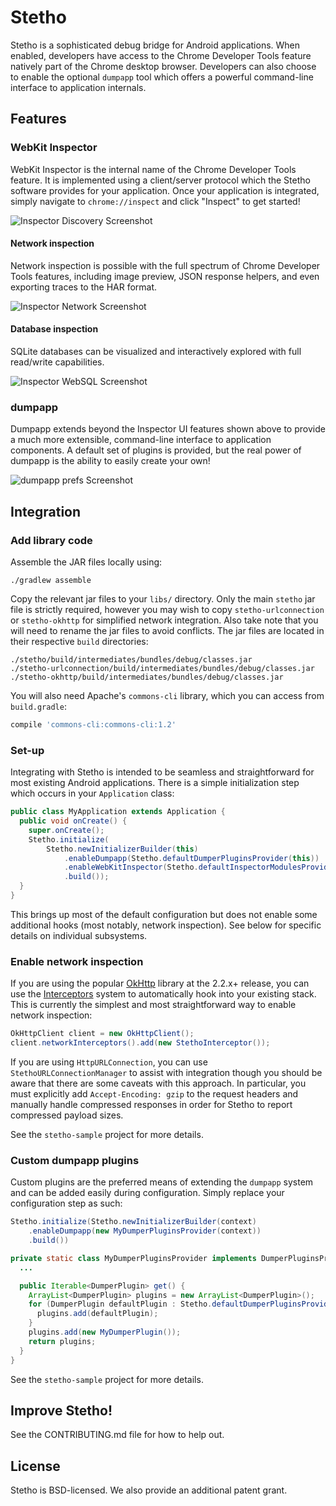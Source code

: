 # Stetho
Stetho is a sophisticated debug bridge for Android applications. When enabled,
developers have access to the Chrome Developer Tools feature natively part of
the Chrome desktop browser. Developers can also choose to enable the optional
`dumpapp` tool which offers a powerful command-line interface to application
internals.

## Features

### WebKit Inspector
WebKit Inspector is the internal name of the Chrome Developer Tools feature.
It is implemented using a client/server protocol which the Stetho software
provides for your application.  Once your application is integrated, simply
navigate to `chrome://inspect` and click "Inspect" to get started!

![Inspector Discovery Screenshot](https://github.com/facebook/stetho/raw/master/docs/images/inspector-discovery.png)

#### Network inspection
Network inspection is possible with the full spectrum of Chrome Developer Tools features, including image preview, JSON response helpers, and even exporting traces to the HAR format.

![Inspector Network Screenshot](https://github.com/facebook/stetho/raw/master/docs/images/inspector-network.png)

#### Database inspection
SQLite databases can be visualized and interactively explored with full read/write capabilities.

![Inspector WebSQL Screenshot](https://github.com/facebook/stetho/raw/master/docs/images/inspector-sqlite.png)

### dumpapp
Dumpapp extends beyond the Inspector UI features shown above to provide a much
more extensible, command-line interface to application components.  A default
set of plugins is provided, but the real power of dumpapp is the ability to
easily create your own!

![dumpapp prefs Screenshot](https://github.com/facebook/stetho/raw/master/docs/images/dumpapp-prefs.png)

## Integration

### Add library code
Assemble the JAR files locally using:

```shell
./gradlew assemble
```

Copy the relevant jar files to your `libs/` directory.  Only the main `stetho`
jar file is strictly required, however you may wish to copy
`stetho-urlconnection` or `stetho-okhttp` for simplified network integration.
Also take note that you will need to rename the jar files to avoid conflicts.
The jar files are located in their respective `build` directories:

```shell
./stetho/build/intermediates/bundles/debug/classes.jar
./stetho-urlconnection/build/intermediates/bundles/debug/classes.jar
./stetho-okhttp/build/intermediates/bundles/debug/classes.jar
```

You will also need Apache's `commons-cli` library, which you can access from
`build.gradle`:

```groovy
compile 'commons-cli:commons-cli:1.2'
```

### Set-up
Integrating with Stetho is intended to be seamless and straightforward for
most existing Android applications.  There is a simple initialization step
which occurs in your `Application` class:

```java
public class MyApplication extends Application {
  public void onCreate() {
    super.onCreate();
    Stetho.initialize(
        Stetho.newInitializerBuilder(this)
            .enableDumpapp(Stetho.defaultDumperPluginsProvider(this))
            .enableWebKitInspector(Stetho.defaultInspectorModulesProvider(this))
            .build());
  }
}
```

This brings up most of the default configuration but does not enable some
additional hooks (most notably, network inspection).  See below for specific
details on individual subsystems.

### Enable network inspection
If you are using the popular [OkHttp](http://https://github.com/square/okio)
library at the 2.2.x+ release, you can use the
[Interceptors](https://github.com/square/okhttp/wiki/Interceptors) system to
automatically hook into your existing stack.  This is currently the simplest
and most straightforward way to enable network inspection:

```java
OkHttpClient client = new OkHttpClient();
client.networkInterceptors().add(new StethoInterceptor());
```

If you are using `HttpURLConnection`, you can use `StethoURLConnectionManager`
to assist with integration though you should be aware that there are some
caveats with this approach.  In particular, you must explicitly add
`Accept-Encoding: gzip` to the request headers and manually handle compressed
responses in order for Stetho to report compressed payload sizes.

See the `stetho-sample` project for more details.

### Custom dumpapp plugins
Custom plugins are the preferred means of extending the `dumpapp` system and
can be added easily during configuration.  Simply replace your configuration
step as such:

```java
Stetho.initialize(Stetho.newInitializerBuilder(context)
    .enableDumpapp(new MyDumperPluginsProvider(context))
    .build())

private static class MyDumperPluginsProvider implements DumperPluginsProvider {
  ...

  public Iterable<DumperPlugin> get() {
    ArrayList<DumperPlugin> plugins = new ArrayList<DumperPlugin>();
    for (DumperPlugin defaultPlugin : Stetho.defaultDumperPluginsProvider(mContext).get()) {
      plugins.add(defaultPlugin);
    }
    plugins.add(new MyDumperPlugin());
    return plugins;
  }
}
```

See the `stetho-sample` project for more details.

## Improve Stetho!
See the CONTRIBUTING.md file for how to help out.

## License
Stetho is BSD-licensed. We also provide an additional patent grant.
